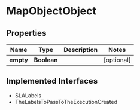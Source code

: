 

# MapObjectObject


## Properties

| Name | Type | Description | Notes |
|------------ | ------------- | ------------- | -------------|
|**empty** | **Boolean** |  |  [optional] |


## Implemented Interfaces

* SLALabels
* TheLabelsToPassToTheExecutionCreated


